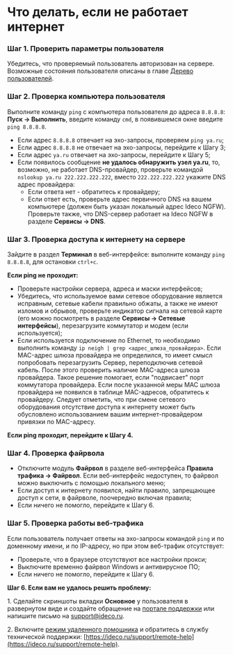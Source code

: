 # Что делать, если не работает интернет

### Шаг 1. Проверить параметры пользователя

Убедитесь, что проверяемый пользователь авторизован на сервере. Возможные состояния пользователя описаны в главе [Дерево пользователей](../../settings/users/user-tree/).

### Шаг 2. Проверка компьютера пользователя

Выполните команду `ping` с компьютера пользователя до адреса `8.8.8.8`: **Пуск -> Выполнить**, введите команду `cmd`, в появившемся окне введите `ping 8.8.8.8`.

* Если адрес `8.8.8.8` отвечает на эхо-запросы, проверяем `ping ya.ru`;
* Если адрес `8.8.8.8` не отвечает на эхо-запросы, перейдите к Шагу 3;
* Если адрес `ya.ru` отвечает на эхо-запросы, перейдите к Шагу 5;
* Если появилось сообщение **не удалось обнаружить узел ya.ru**, то, возможно, не работает DNS-провайдер, проверьте командой `nslookup ya.ru 222.222.222.222`, вместо `222.222.222.222` укажите DNS адрес провайдера:
  * Если ответа нет - обратитесь к провайдеру;
  * Если ответ есть, проверьте адрес первичного DNS на вашем компьютере (должен быть указан локальный адрес Ideco NGFW). Проверьте также, что DNS-сервер работает на Ideco NGFW в разделе **Сервисы -> DNS**.

### Шаг 3. Проверка доступа к интернету на сервере

Зайдите в раздел **Терминал** в веб-интерфейсе: выполните команду `ping 8.8.8.8`, для остановки `ctrl+c`.

**Если ping не проходит:**

* Проверьте настройки сервера, адреса и маски интерфейсов;
* Убедитесь, что используемое вами сетевое оборудование является исправным, сетевые кабели правильно обжаты, а также не имеют изломов и обрывов, проверьте индикатор сигнала на сетевой карте (его можно посмотреть в разделе **Сервисы -> Сетевые интерфейсы**), перезагрузите коммутатор и модем (если используется);
* Если используется подключение по Ethernet, то необходимо выполнить команду `ip neigh | grep <адрес_шлюза_провайдера>`. Если MAC-адрес шлюза провайдера не определился, то имеет смысл попробовать перезагрузить Сервер, переподключив сетевой кабель. После этого проверить наличие MAC-адреса шлюза провайдера. Такое решение помогает, если "подвисает" порт коммутатора провайдера. Если после указанной меры MAC шлюза провайдера не появился в таблице MAC-адресов, обратитесь к провайдеру. Следует отметить, что при смене сетевого оборудования отсутствие доступа к интернету может быть обусловлено использованием вашим интернет-провайдером привязки по MAC-адресу.

**Если ping проходит, перейдите к Шагу 4.**

### Шаг 4. Проверка файрвола

* Отключите модуль **Файрвол** в разделе веб-интерфейса **Правила трафика -> Файрвол**. Если веб-интерфейс недоступен, то файрвол можно выключить с помощью локального меню;
* Если доступ к интернету появился, найти правило, запрещающее доступ к сети, в файрволе, поочередно включая правила;
* Если ничего не помогло, перейдите к Шагу 6.

### Шаг 5. Проверка работы веб-трафика

Если пользователь получает ответы на эхо-запросы командой `ping` и по доменному имени, и по IP-адресу, но при этом веб-трафик отсутствует:

* Проверьте, что в браузере отсутствуют все настройки прокси;
* Выключите временно файрвол Windows и антивирусное ПО;
* Если ничего не помогло, перейдите к Шагу 6.

**Шаг 6. Если вам не удалось решить проблему:**

1\. Сделайте скриншоты вкладки **Основное** у пользователя в развернутом виде и создайте обращение на [портале поддержки](https://help.ideco.ru/) или напишите письмо на support@ideco.ru.

2\. Включите [режим удаленного помощника](../../service/remote-assistant.md) и обратитесь в службу технической поддержки: [https://ideco.ru/support/remote-help](https://ideco.ru/support/remote-help).
